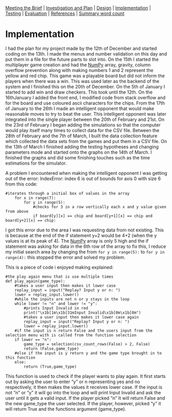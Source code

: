[Meeting the Brief](README.md) |
[Investigation and Plan](Investigation_&_plan.md) |
[Design](Design.md) |
[Implementation](Implementation.md) |
[Testing](Testing.md) |
[Evaluation](Evaluation.md) |
[References](References.md) |
[Summary word count](Word_count.md)

# Implementation
I had the plan for my project made by the 12th of December and started coding on the 13th. I made the menus and number validation on this day and put them in a file for the future parts to slot into. On the 15th I started the multiplayer game creation and had the [NumPy](https://numpy.org/) array, gravity, column overflow prevention along with making numbers 1 and 2 represent the yellow and red chip. This game was a playable board but did not inform the players when there was a win. This was used later as the backend of the system and I finished this on the 20th of December. On the 5th of January I started to add win and draw checkers. This took until the 12th. On the 16thJanuary I added the front end, I modified code from stack overflow and for the board and use coloured ascii characters for the chips. From the 17th of January to the 26th I made an intelligent opponent that would make reasonable moves to try to beat the user. This intelligent opponent was later integrated into the single player between the 20th of February and 21st. On the 23rd of February I began adding the simulations so that the computer would play itself many times to collect data for the CSV file. Between the 28th of February and the 7th of March, I built the data collection feature which collected the data sets from the games and put them in a CSV file. On the 13th of March I finished adding the testing hypotheses and changing parameters mode and started onto the graphs on the 14th of March. I finished the graphs and did some finishing touches such as the time estimations for the simulator. 

A problem I encountered when making the intelligent opponent I was getting out of the error: IndexError: index 6 is out of bounds for axis 0 with size 6 from this code:

```
#iterates through a initial box of values in the array
    for x in range(7):
        for y in range(5):
            #checks for 3 in a row vertically each x and y value given from above
            if board[y][x] == chip and board[y+1][x] == chip and board[y+2][x] == chip:
```

I got this error due to the area I was requesting data from not existing. This is because at the end of the if statement y+2 would be 4+2 (when the y values is at its peak of 4). The [NumPy](https://numpy.org/) array is only 5 high and the if statement was asking for data in the 6th row of the array to fix this, I reduce my initial search area by changing the from `for y in range(5):` to `for y in range(4):` this stopped the error and solved my problem.

This is a piece of code i enjoyed making explained:

```
#the play again menu that is use multiple times
def play_again(game_type):
    #takes a user input then makes it lower case
    replay_input = input("Replay? Input y or n: ")
    lower = replay_input.lower()
    #while the inputs are not n or y stays in the loop
    while lower != "n" and lower != "y":
        #prints Input Invalid in red
        print("\x1b[1m\x1b[31mInput Invalid\x1b[0m\x1b[0m")
        #takes a user input then makes it lower case again
        replay_input = input("Replay? Input y or n: ")
        lower = replay_input.lower()
    #if the input is n return False and the users input from the selection menu with is called from the function selection
    if lower == "n":
        game_type = selection(csv_count_rows(False) > 2, False)
        return (False,game_type)
    #else if the input is y return y and the game type brought in to this function
    else:
        return (True,game_type)
```

This function is used to check if the player wants to play again. It first starts out by asking the user to enter “y” or n representing yes and no respectively, it then makes the values it receives lower case. If the input is not “n” or “y” it will go into the loop and will print Input Invalid and ask the user until it gets a valid input. If the player picked “n” It will return False and the new game_type the user selected. If the player, however, picked “y” it will return True and the functions argument (game_type).